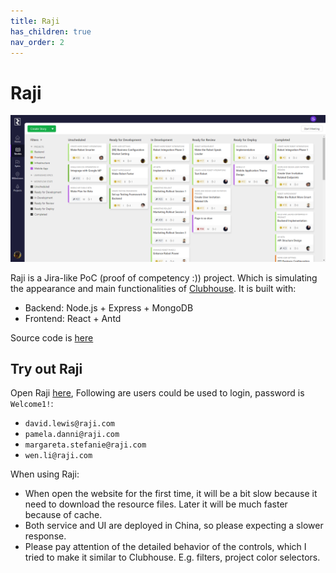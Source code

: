 ```yaml
---
title: Raji
has_children: true
nav_order: 2
---
```


# Raji
![Raji](https://raw.githubusercontent.com/cwang1221/cwang1221.github.io/main/images/raji-stories.png)


Raji is a Jira-like PoC (proof of competency :)) project. Which is simulating the appearance and main functionalities of [Clubhouse](https://clubhouse.io/). It is built with:
- Backend: Node.js + Express + MongoDB
- Frontend: React + Antd

Source code is [here](https://github.com/cwang1221/raji-app)

## Try out Raji

Open Raji [here](http://39.103.224.134:3000/), Following are users could be used to login, password is `Welcome1!`:
- `david.lewis@raji.com`
- `pamela.danni@raji.com`
- `margareta.stefanie@raji.com`
- `wen.li@raji.com`

When using Raji:
- When open the website for the first time, it will be a bit slow because it need to download the resource files. Later it will be much faster because of cache.
- Both service and UI are deployed in China, so please expecting a slower response.
- Please pay attention of the detailed behavior of the controls, which I tried to make it similar to Clubhouse. E.g. filters, project color selectors.



